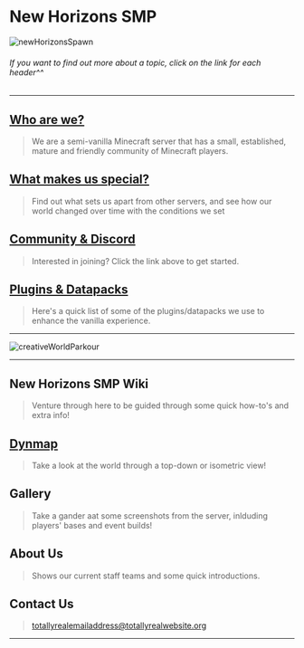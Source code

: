 # New Horizons SMP

![newHorizonsSpawn](https://github.com/NewHorizonsMC/.github/blob/main/lib/screenshots/spawnAtNight.png)

###### If you want to find out more about a topic, click on the link for each header^^

--------------------------------------------------------------------------------------

## [Who are we?](https://github.com/NewHorizonsMC/.github/blob/main/lib/text/whoAreWe.md)
> We are a semi-vanilla Minecraft server that has a small, established, mature and friendly community of Minecraft players.

## [What makes us special?](https://github.com/NewHorizonsMC/.github/blob/main/lib/text/ourThing.md)

> Find out what sets us apart from other servers, and see how our world changed over time with the conditions we set

## [Community & Discord](https://github.com/NewHorizonsMC/.github/blob/main/lib/text/communityAndDiscord.md)

> Interested in joining? Click the link above to get started.

## [Plugins & Datapacks](https://github.com/NewHorizonsMC/.github/blob/main/lib/text/pluginsAndDatapacks.md)

> Here's a quick list of some of the plugins/datapacks we use to enhance the vanilla experience.

--------------------------------------------------------------------------------------

![creativeWorldParkour](https://github.com/NewHorizonsMC/.github/blob/main/lib/screenshots/creativeWorldParkour.png)

--------------------------------------------------------------------------------------

## New Horizons SMP Wiki

> Venture through here to be guided through some quick how-to's and extra info!

## [Dynmap](http://newhorizonssmp.minecraft.best:8100/)

> Take a look at the world through a top-down or isometric view!

## Gallery

> Take a gander aat some screenshots from the server, inlduding players' bases and event builds!

## About Us

> Shows our current staff teams and some quick introductions.

## Contact Us

> [totallyrealemailaddress@totallyrealwebsite.org](https://github.com/NewHorizonsMC/.github/blob/main/lib/text/hehe.md)

--------------------------------------------------------------------------------------
